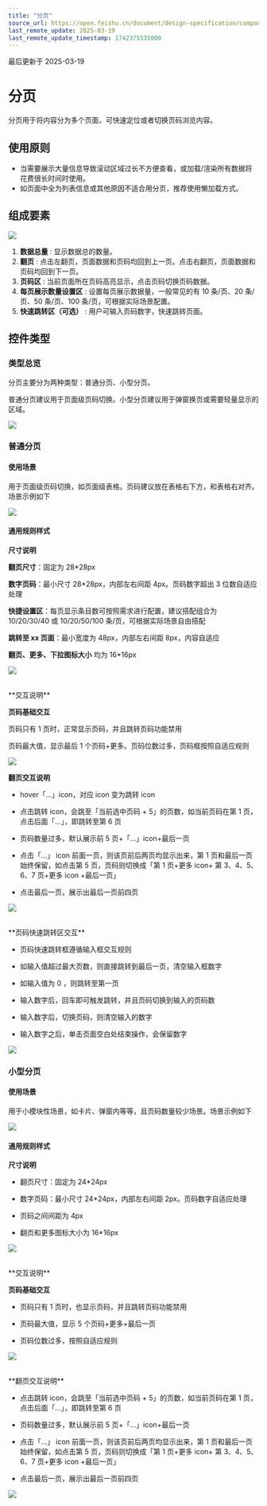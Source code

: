 ```yaml
---
title: "分页"
source_url: https://open.feishu.cn/document/design-specification/component---navigation/pagination
last_remote_update: 2025-03-19
last_remote_update_timestamp: 1742375535000
---
```

最后更新于 2025-03-19

# 分页
分页用于将内容分为多个页面，可快速定位或者切换页码浏览内容。

## 使用原则

- 当需要展示大量信息导致滚动区域过长不方便查看，或加载/渲染所有数据将花费很长时间时使用。
- 如页面中全为列表信息或其他原因不适合用分页，推荐使用懒加载方式。

## 组成要素

![](https://sf3-cn.feishucdn.com/obj/open-platform-opendoc/198e391a79b194e45aad135391932c2d_eVxvHy9nXQ.png?height=296&lazyload=true&maxWidth=800&width=2048)

1. **数据总量** : 显示数据总的数量。
1. **翻页** : 点击左翻页，页面数据和页码均回到上一页。点击右翻页，页面数据和页码均回到下一页。
1. **页码区** : 当前页面所在页码高亮显示，点击页码切换页码数据。
1. **每页展示数量设置区** : 设置每页展示数据量，一般常见的有 10 条/页、20 条/页、50 条/页、100 条/页，可根据实际场景配置。
1. **快速跳转区（可选）** : 用户可输入页码数字，快速跳转页面。

## 控件类型

### 类型总览

分页主要分为两种类型：普通分页、小型分页。

普通分页建议用于页面级页码切换。小型分页建议用于弹窗换页或需要轻量显示的区域。

![](https://sf3-cn.feishucdn.com/obj/open-platform-opendoc/68e7e1b09207348610f060135db49e9e_t3OVV7lFMB.png?height=392&lazyload=true&maxWidth=800&width=2048)

### 普通分页

#### 使用场景

用于页面级页码切换，如页面级表格。页码建议放在表格右下方，和表格右对齐。场景示例如下

![](https://sf3-cn.feishucdn.com/obj/open-platform-opendoc/cf91dc6075ead5c56f2e715cd14635a0_jvXIZJNhjK.png?height=1168&lazyload=true&maxWidth=800&width=2048)

#### 通用规则样式

**尺寸说明**

**翻页尺寸**：固定为 28*28px

**数字页码**：最小尺寸 28*28px，内部左右间距 4px。页码数字超出 3 位数自适应处理

**快捷设置区**：每页显示条目数可按照需求进行配置，建议搭配组合为 10/20/30/40 或 10/20/50/100 条/页，可根据实际场景自由搭配

**跳转至 xx 页面**：最小宽度为 48px，内部左右间距 8px，内容自适应

**翻页、更多、下拉图标大小** 均为 16*16px

![](https://sf3-cn.feishucdn.com/obj/open-platform-opendoc/9a84008d9b1d146025446b32d75d1366_q2G6gHgyPf.png?height=712&lazyload=true&maxWidth=800&width=2048)

<br>
**交互说明**

**页码基础交互**

页码只有 1 页时，正常显示页码，并且跳转页码功能禁用

页码最大值，显示最后 1 个页码+更多。页码位数过多，页码框按照自适应规则

![](https://sf3-cn.feishucdn.com/obj/open-platform-opendoc/73e7b41e5e42c00824f51dab6380c168_g95Dy4PFSj.png?height=600&lazyload=true&maxWidth=800&width=2880)

**翻页交互说明**

- hover「…」icon，对应 icon 变为跳转 icon

- 点击跳转 icon，会跳至「当前选中页码 + 5」的页数，如当前页码在第 1 页，点击后面「...」，即跳转至第 6 页

- 页码数量过多，默认展示前 5 页+「…」icon+最后一页

- 点击「…」 icon 前面一页，则该页前后两页均显示出来，第 1 页和最后一页始终保留，如点击第 5 页，页码则切换成「第 1 页+更多 icon+ 第 3、4、5、6、7 页+更多 icon +最后一页」

- 点击最后一页，展示出最后一页前四页

![](https://sf3-cn.feishucdn.com/obj/open-platform-opendoc/c6dcef2b798b513004e2328e5f07b713_5empgVziDC.png?height=1138&lazyload=true&maxWidth=800&width=2880)

<br>
**页码快速跳转区交互**

- 页码快速跳转框遵循输入框交互规则

- 如输入值超过最大页数，则直接跳转到最后一页，清空输入框数字

- 如输入值为 0 ，则跳转至第一页

- 输入数字后，回车即可触发跳转，并且页码切换到输入的页码数

- 输入数字后，切换页码，则清空输入的数字

- 输入数字之后，单击页面空白处结束操作，会保留数字

![](https://sf3-cn.feishucdn.com/obj/open-platform-opendoc/eede83df6bdc736c1406c3d0db30b4c7_SL0llZ5HcX.png?height=656&lazyload=true&maxWidth=800&width=2880)

### 小型分页

#### 使用场景

用于小模块性场景，如卡片、弹窗内等等，且页码数量较少场景。场景示例如下

![](https://sf3-cn.feishucdn.com/obj/open-platform-opendoc/d73da3eb9c336cdbf2500bf114f4743a_VqG7UZiaiU.png?height=2536&lazyload=true&maxWidth=800&width=4096)

#### 通用规则样式

**尺寸说明**

- 翻页尺寸：固定为 24*24px

- 数字页码：最小尺寸 24*24px，内部左右间距 2px。页码数字自适应处理

- 页码之间间距为 4px

- 翻页和更多图标大小为 16*16px

![](https://sf3-cn.feishucdn.com/obj/open-platform-opendoc/bc42c9c5ef31072b4f4793adfa68ae4b_hABIkX8gmv.png?height=384&lazyload=true&maxWidth=800&width=2048)

<br>
**交互说明**

**页码基础交互**

- 页码只有 1 页时，也显示页码，并且跳转页码功能禁用

- 页码最大值，显示 5 个页码+更多+最后一页

- 页码位数过多，按照自适应规则

![](https://sf3-cn.feishucdn.com/obj/open-platform-opendoc/8e82cffd0469fcb5212c2679677c5a1a_1xPTONIZ0f.png?height=496&lazyload=true&maxWidth=800&width=2048)

<br>
**翻页交互说明**

- 点击跳转 icon，会跳至「当前选中页码 + 5」的页数，如当前页码在第 1 页，点击后面「...」，即跳转至第 6 页

- 页码数量过多，默认展示前 5 页+「…」icon+最后一页

- 点击「…」 icon 前面一页，则该页前后两页均显示出来，第 1 页和最后一页始终保留，如点击第 5 页，页码则切换成「第 1 页+更多 icon+ 第 3、4、5、6、7 页+更多 icon +最后一页」

- 点击最后一页，展示出最后一页前四页

![](https://sf3-cn.feishucdn.com/obj/open-platform-opendoc/a8a5a29644274a043be85385b6581d8d_lXyAPPnF83.png?height=1040&lazyload=true&maxWidth=800&width=2880)
